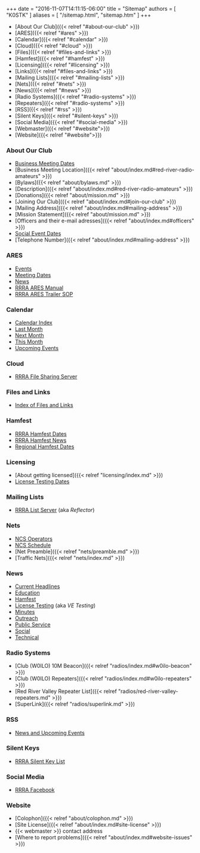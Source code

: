 +++
date = "2016-11-07T14:11:15-06:00"
title = "Sitemap"
authors = [ "K0STK" ]
aliases = [ "/sitemap.html", "sitemap.htm" ]
+++
* [About Our Club]({{< relref "#about-our-club" >}})
* [ARES]({{< relref "#ares" >}})
* [Calendar]({{< relref "#calendar" >}})
* [Cloud]({{< relref "#cloud" >}})
* [Files]({{< relref "#files-and-links" >}})
* [Hamfest]({{< relref "#hamfest" >}})
* [Licensing]({{< relref "#licensing" >}})
* [Links]({{< relref "#files-and-links" >}})
* [Mailing Lists]({{< relref "#mailing-lists" >}})
* [Nets]({{< relref "#nets" >}})
* [News]({{< relref "#news" >}})
* [Radio Systems]({{< relref "#radio-systems" >}})
* [Repeaters]({{< relref "#radio-systems" >}})
* [RSS]({{< relref "#rss" >}})
* [Silent Keys]({{< relref "#silent-keys" >}})
* [Social Media]({{< relref "#social-media" >}})
* [Webmaster]({{< relref "#website">}})
* [Website]({{< relref "#website">}})


### About Our Club
* [Business Meeting Dates](/dates/business-meetings)
* [Business Meeting Location]({{< relref "about/index.md#red-river-radio-amateurs" >}})
* [Bylaws]({{< relref "about/bylaws.md" >}})
* [Description]({{< relref "about/index.md#red-river-radio-amateurs" >}})
* [Donations]({{< relref "about/mission.md" >}})
* [Joining Our Club]({{< relref "about/index.md#join-our-club" >}})
* [Mailing Address]({{< relref "about/index.md#mailing-address" >}})
* [Mission Statement]({{< relref "about/mission.md" >}})
* [Officers and their e-mail adresses]({{< relref "about/index.md#officers" >}})
* [Social Event Dates](/dates/social/)
* [Telephone Number]({{< relref "about/index.md#mailing-address" >}})

### ARES 
* [Events](/dates/public-service)
* [Meeting Dates](/dates/ares-meetings)
* [News](/categories/public-service/)
* [RRRA ARES Manual](/links/)
* [RRRA ARES Trailer SOP](/links/)

### Calendar
* [Calendar Index](/calendar/)
* [Last Month](/calendar/-1/)
* [Next Month](/calendar/1/)
* [This Month](/calendar/0/)
* [Upcoming Events](/)

### Cloud
* [RRRA File Sharing Server](http://cloud.rrra.org/)

### Files and Links
* [Index of Files and Links](/links/)

### Hamfest
* [RRRA Hamfest Dates](/dates/hamfest/)
* [RRRA Hamfest News](/categories/hamfest/)
* [Regional Hamfest Dates](/dates/regional-hamfests/)

### Licensing
* [About getting licensed]({{< relref "licensing/index.md" >}})
* [License Testing Dates](/dates/license-testing/)

### Mailing Lists
* [RRRA List Server](http://lists.rrra.org/) (aka *Reflector*)

### Nets
* [NCS Operators](/ncs/)
* [NCS Schedule](/dates/ncs-schedule)
* [Net Preamble]({{< relref "nets/preamble.md" >}})
* [Traffic Nets]({{< relref "nets/index.md" >}})

### News
* [Current Headlines](/)
* [Education](/categories/education/)
* [Hamfest](/categories/hamfest/)
* [License Testing](/categories/license-testing/) (aka *VE Testing*)
* [Minutes](/categories/minutes/)
* [Outreach](/categories/outreach/)
* [Public Service](/categories/public-service/)
* [Social](/categories/social/)
* [Technical](/categories/techinical/)

### Radio Systems
* [Club (W0ILO) 10M Beacon]({{< relref "radios/index.md#w0ilo-beacon" >}})
* [Club (W0ILO) Repeaters]({{< relref "radios/index.md#w0ilo-repeaters" >}})
* [Red River Valley Repeater List]({{< relref "radios/red-river-valley-repeaters.md" >}})
* [SuperLink]({{< relref "radios/superlink.md" >}})

### RSS
* [News and Upcoming Events](/index.xml)

### Silent Keys
* [RRRA Silent Key List](/sk/)

### Social Media
* [RRRA Facebook](https://www.facebook.com/W0ILO)

### Website
<!--* [How to contribute](/) -->
* [Colophon]({{< relref "about/colophon.md" >}})
* [Site License]({{< relref "about/index.md#site-license" >}})
* {{< webmaster >}} contact address
* [Where to report problems]({{< relref "about/index.md#website-issues" >}})

